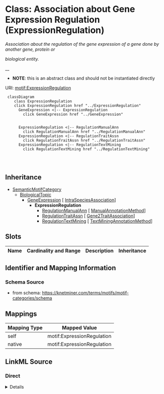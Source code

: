 

# Class: Association about Gene Expression Regulation (ExpressionRegulation) 


_Association about the regulation of the gene expression of a gene done by another gene, protein or_

_biological entity._

__




* __NOTE__: this is an abstract class and should not be instantiated directly


URI: [motif:ExpressionRegulation](https://knetminer.com/terms/motifs/motif-categories/ExpressionRegulation)






```mermaid
 classDiagram
    class ExpressionRegulation
    click ExpressionRegulation href "../ExpressionRegulation"
      GeneExpression <|-- ExpressionRegulation
        click GeneExpression href "../GeneExpression"
      

      ExpressionRegulation <|-- RegulationManualAnn
        click RegulationManualAnn href "../RegulationManualAnn"
      ExpressionRegulation <|-- RegulationTraitAssn
        click RegulationTraitAssn href "../RegulationTraitAssn"
      ExpressionRegulation <|-- RegulationTextMining
        click RegulationTextMining href "../RegulationTextMining"
      
      
      
```





## Inheritance
* [SemanticMotifCategory](SemanticMotifCategory.md)
    * [BiologicalTopic](BiologicalTopic.md)
        * [GeneExpression](GeneExpression.md) [ [IntraSpeciesAssociation](IntraSpeciesAssociation.md)]
            * **ExpressionRegulation**
                * [RegulationManualAnn](RegulationManualAnn.md) [ [ManualAnnotationMethod](ManualAnnotationMethod.md)]
                * [RegulationTraitAssn](RegulationTraitAssn.md) [ [Gene2TraitAssociation](Gene2TraitAssociation.md)]
                * [RegulationTextMining](RegulationTextMining.md) [ [TextMiningAnnotationMethod](TextMiningAnnotationMethod.md)]



## Slots

| Name | Cardinality and Range | Description | Inheritance |
| ---  | --- | --- | --- |









## Identifier and Mapping Information







### Schema Source


* from schema: https://knetminer.com/terms/motifs/motif-categories/schema




## Mappings

| Mapping Type | Mapped Value |
| ---  | ---  |
| self | motif:ExpressionRegulation |
| native | motif:ExpressionRegulation |







## LinkML Source

<!-- TODO: investigate https://stackoverflow.com/questions/37606292/how-to-create-tabbed-code-blocks-in-mkdocs-or-sphinx -->

### Direct

<details>
```yaml
name: ExpressionRegulation
description: 'Association about the regulation of the gene expression of a gene done
  by another gene, protein or

  biological entity.

  '
title: Association about Gene Expression Regulation
from_schema: https://knetminer.com/terms/motifs/motif-categories/schema
is_a: GeneExpression
abstract: true

```
</details>

### Induced

<details>
```yaml
name: ExpressionRegulation
description: 'Association about the regulation of the gene expression of a gene done
  by another gene, protein or

  biological entity.

  '
title: Association about Gene Expression Regulation
from_schema: https://knetminer.com/terms/motifs/motif-categories/schema
is_a: GeneExpression
abstract: true

```
</details>